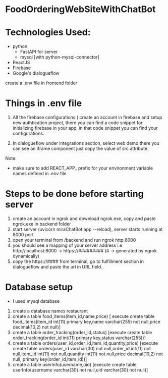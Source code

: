 # FoodOrderingWebSiteWithChatBot

# Technologies Used:
- python
     - FastAPI for server
     - mysql [with python-mysql-connector]
- ReactJS
- Firebase
- Google's dialogueflow

create a .env file in frontend folder

# Things in .env file
1) All the firebase configurations ( create an account in firebase and setup new authtication project, there you can find a code snippet for initializing firebase in
   your app, in that code snippet you can find your configurations.

2) In dialogueflow under integrations section, select web demo there you can see an iframe component just copy the value of src attribute.

Note:
  - make sure to add REACT_APP_ prefix for your environment variable names defined in .env file

# Steps to be done before starting server
1) create an account in ngrok and download ngrok.exe, copy and paste ngrok.exe in backend folder
2) start server (uvicorn miraChatBot:app --reload), server starts running at 8000 port
3) open your terminal from /backend and run ngrok http 8000
4) you should see a mapping of your server address i.e http://localhost:8000 -> https://######### (# -> generated by ngrok dynamically)
5) copy the https://#### from terminal, go to fulfillment section in dialogueflow and paste the url in URL field.

# Database setup
   - I used mysql database
1) create a database names restaurant
2) create a table food_items(item_id,name,price) [ execute create table food_items(item_id int(11) primary key,name varchar(255) not null,price decimal(10,2) not null)]
3) create a table order_tracking(order_id,status) [execute create table order_tracking(order_id int(11) primary key,status varchar(255))]
4) create a table orders(user_id,order_id,item_id,quantity,price) [execute create table orders(user_id varchar(30) not null,order_id int(11) not null,item_id int(11) not null,quantity int(11) not null,price decimal(10,2) not null, primary key(order_id,item_id))]
5) create a table userInfo(username,uid) [execute create table userInfo(username varchar(30) not null,uid varchar(30) not null)]
